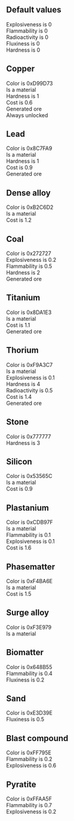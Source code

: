 ## Default values
Explosiveness is 0  
Flammability is 0  
Radioactivity is 0  
Fluxiness is 0  
Hardness is 0  

## Copper
Color is 0xD99D73  
Is a material  
Hardness is 1  
Cost is 0.6  
Generated ore  
Always unlocked  

## Lead
Color is 0x8C7FA9  
Is a material  
Hardness is 1  
Cost is 0.9  
Generated ore  

## Dense alloy
Color is 0xB2C6D2  
Is a material  
Cost is 1.2  

## Coal
Color is 0x272727  
Explosiveness is 0.2  
Flammability is 0.5  
Hardness is 2  
Generated ore  

## Titanium
Color is 0x8DA1E3  
Is a material  
Cost is 1.1  
Generated ore  

## Thorium
Color is 0xF9A3C7  
Is a material  
Explosiveness is 0.1  
Hardness is 4  
Radioactivity is 0.5  
Cost is 1.4  
Generated ore  

## Stone 
Color is 0x777777  
Hardness is 3  

## Silicon 
Color is 0x53565C  
Is a material  
Cost is 0.9  

## Plastanium
Color is 0xCDB97F  
Is a material  
Flammability is 0.1  
Explosiveness is 0.1  
Cost is 1.6  

## Phasematter
Color is 0xF4BA6E  
Is a material  
Cost is 1.5  

## Surge alloy
Color is 0xF3E979  
Is a material  

## Biomatter
Color is 0x648B55  
Flammability is 0.4  
Fluxiness is 0.2  

## Sand
Color is 0xE3D39E  
Fluxiness is 0.5  

## Blast compound
Color is 0xFF795E  
Flammability is 0.2  
Explosiveness is 0.6  

## Pyratite 
Color is 0xFFAA5F  
Flammability is 0.7  
Explosiveness is 0.2  
